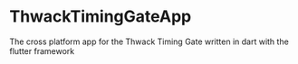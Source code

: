# ThwackTimingGateApp
The cross platform app for the Thwack Timing Gate written in dart with the flutter framework
